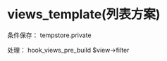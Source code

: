 views_template(列表方案)
=======================

条件保存： tempstore.private

处理： hook_views_pre_build      $view->filter
